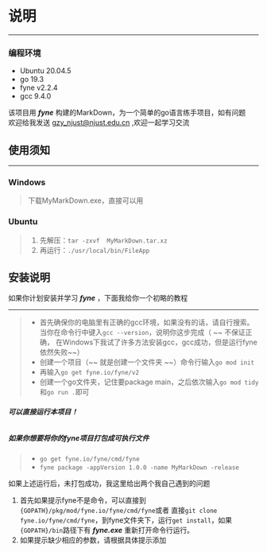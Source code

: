 # 说明

---

### 编程环境

- Ubuntu 20.04.5
- go 19.3
- fyne v2.2.4
- gcc 9.4.0

该项目用 ***fyne*** 构建的MarkDown，为一个简单的go语言练手项目，如有问题  
欢迎给我发送 <gzy_njust@njust.edu.cn> ,欢迎一起学习交流


##  使用须知 

---

### Windows
> 下载MyMarkDown.exe，直接可以用  

### Ubuntu
> 1. 先解压：`tar -zxvf  MyMarkDown.tar.xz`
> 2. 再运行：`./usr/local/bin/FileApp` 

## 安装说明

  如果你计划安装并学习 ***fyne*** ，下面我给你一个初略的教程

---

>- 首先确保你的电脑里有正确的gcc环境，如果没有的话，请自行搜索。 
  当你在命令行中键入`gcc --version`，说明你这步完成（ ~~ 不保证正确，
  在Windows下我试了许多方法安装gcc，gcc成功，但是运行fyne依然失败~~）
>- 创建一个项目（~~ 就是创建一个文件夹 ~~）命令行输入`go mod init`
>- 再输入`go get fyne.io/fyne/v2`
>- 创建一个go文件夹，记住要package main，之后依次输入`go mod tidy`和`go run .`即可

###### ***可以直接运行本项目！***

##### 如果你想要将你的fyne项目打包成可执行文件

>- `go get fyne.io/fyne/cmd/fyne`  
>- `fyne package -appVersion 1.0.0 -name MyMarkDown -release`  

 如果上述运行后，未打包成功，我这里给出两个我自己遇到的问题
1. 首先如果提示fyne不是命令，可以直接到`{GOPATH}/pkg/mod/fyne.io/fyne/cmd/fyne`或者
   直接`git clone fyne.io/fyne/cmd/fyne`，到fyne文件夹下，运行`get install`，如果
   `{GOPATH}/bin`路径下有 ***fyne.exe*** 重新打开命令行运行。
2. 如果提示缺少相应的参数，请根据具体提示添加
